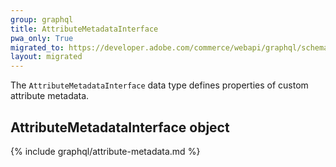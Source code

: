 ```yaml
---
group: graphql
title: AttributeMetadataInterface
pwa_only: True
migrated_to: https://developer.adobe.com/commerce/webapi/graphql/schema/products/interfaces/attribute-metadata/
layout: migrated
---
```


The `AttributeMetadataInterface` data type defines properties of custom attribute metadata.

## AttributeMetadataInterface object

{% include graphql/attribute-metadata.md %}